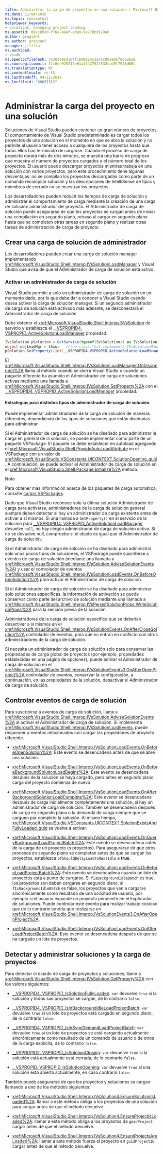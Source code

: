 ```yaml
---
title: Administrar la carga de proyectos en una solución | Microsoft Docs
ms.date: 11/04/2016
ms.topic: conceptual
helpviewer_keywords:
- solutions, managing project loading
ms.assetid: 097c89d0-f76a-4aaf-ada9-9a778bd179a0
author: gregvanl
ms.author: gregvanl
manager: jillfra
ms.workload:
- vssdk
ms.openlocfilehash: 7a383096d164f1b08e2411a7bc808e96f8a6262e
ms.sourcegitcommit: 1fc6ee928733e61a1f42782f832ead9f7946d00c
ms.translationtype: MT
ms.contentlocale: es-ES
ms.lasthandoff: 04/22/2019
ms.locfileid: "60061312"
---
```

# <a name="manage-project-loading-in-a-solution"></a>Administrar la carga del proyecto en una solución
Soluciones de Visual Studio pueden contener un gran número de proyectos. El comportamiento de Visual Studio predeterminado es cargar todos los proyectos de una solución en el momento en que se abra la solución y no permite al usuario tener acceso a cualquiera de los proyectos hasta que todos ellos han terminado de cargarse. Cuando el proceso de carga de proyecto durará más de dos minutos, se muestra una barra de progreso que muestra el número de proyectos cargados y el número total de los proyectos. El usuario puede descargar proyectos mientras trabaja en una solución con varios proyectos, pero este procedimiento tiene algunas desventajas: no se compilan los proyectos descargados como parte de un comando recompilar solución y las descripciones de IntelliSense de tipos y miembros de cerrado no se muestran los proyectos.

 Los desarrolladores pueden reducir los tiempos de carga de solución y administrar el comportamiento de carga mediante la creación de una carga de solución administrador del proyecto. El Administrador de carga de solución puede asegurarse de que los proyectos se cargan antes de iniciar una compilación en segundo plano, retraso al cargar en segundo plano hasta que se completen otras tareas en segundo plano y realizar otras tareas de administración de carga de proyecto.

## <a name="create-a-solution-load-manager"></a>Crear una carga de solución de administrador
 Los desarrolladores pueden crear una carga de solución manager implementando <xref:Microsoft.VisualStudio.Shell.Interop.IVsSolutionLoadManager> y Visual Studio que avisa de que el Administrador de carga de solución está activo.

### <a name="activate-a-solution-load-manager"></a>Activar un administrador de carga de solución
 Visual Studio permite a solo un administrador de carga de solución en un momento dado, por lo que debe dar a conocer a Visual Studio cuando desea activar la carga de solución manager. Si un segundo administrador de carga de solución está activado más adelante, se desconectará el Administrador de carga de solución.

 Debe obtener el <xref:Microsoft.VisualStudio.Shell.Interop.SVsSolution> de servicio y establezca el [__VSPROPID4. VSPROPID_ActiveSolutionLoadManager](<xref:Microsoft.VisualStudio.Shell.Interop.__VSPROPID4.VSPROPID_ActiveSolutionLoadManager>) propiedad:

```csharp
IVsSolution pSolution = GetService(typeof(SVsSolution)) as IVsSolution;
object objLoadMgr = this;   //the class that implements IVsSolutionManager
pSolution.SetProperty((int)__VSPROPID4.VSPROPID_ActiveSolutionLoadManager, objLoadMgr);
```

 El <xref:Microsoft.VisualStudio.Shell.Interop.IVsSolutionLoadManager.OnDisconnect%2A> llama al método cuando se cierra Visual Studio o cuando un paquete diferente ha asumido el Administrador de carga de soluciones activas mediante una llamada a <xref:Microsoft.VisualStudio.Shell.Interop.IVsSolution.SetProperty%2A> con el [__VSPROPID4. VSPROPID_ActiveSolutionLoadManager](<xref:Microsoft.VisualStudio.Shell.Interop.__VSPROPID4.VSPROPID_ActiveSolutionLoadManager>) propiedad.

#### <a name="strategies-for-different-kinds-of-solution-load-manager"></a>Estrategias para distintos tipos de administrador de carga de solución
 Puede implementar administradores de la carga de solución de maneras diferentes, dependiendo de los tipos de soluciones que están diseñadas para administrar.

 Si el Administrador de carga de solución se ha diseñado para administrar la carga en general de la solución, se puede implementar como parte de un paquete VSPackage. El paquete se debe establecer en autoload agregando el <xref:Microsoft.VisualStudio.Shell.ProvideAutoLoadAttribute> en el VSPackage con un valor de <xref:Microsoft.VisualStudio.VSConstants.UICONTEXT.SolutionOpening_guid>. A continuación, se puede activar el Administrador de carga de solución en el <xref:Microsoft.VisualStudio.Shell.Package.Initialize%2A> método.

> [!NOTE]
>  Para obtener más información acerca de los paquetes de carga automática, consulte [cargar VSPackages](../extensibility/loading-vspackages.md).

 Dado que Visual Studio reconoce solo la última solución Administrador de carga para activarse, administradores de la carga de solución general siempre deben detectar si hay un administrador de carga existente antes de activar a sí mismos. Si una llamada a `GetProperty()` en el servicio de la solución para [__VSPROPID4. VSPROPID_ActiveSolutionLoadManager](<xref:Microsoft.VisualStudio.Shell.Interop.__VSPROPID4.VSPROPID_ActiveSolutionLoadManager>) devuelve `null`, no hay ningún administrador de carga de solución activa. Si no se devuelve null, compruebe si el objeto es igual que el Administrador de carga de solución.

 Si el Administrador de carga de solución se ha diseñado para administrar solo unos pocos tipos de soluciones, el VSPackage puede suscribirse a eventos de carga de solución (mediante una llamada a <xref:Microsoft.VisualStudio.Shell.Interop.IVsSolution.AdviseSolutionEvents%2A>) y usar el controlador de eventos <xref:Microsoft.VisualStudio.Shell.Interop.IVsSolutionLoadEvents.OnBeforeOpenSolution%2A> para activar el Administrador de carga de solución.

 Si el Administrador de carga de solución se ha diseñado para administrar solo soluciones específicas, la información de activación se puede conservar como parte del archivo de solución mediante una llamada a <xref:Microsoft.VisualStudio.Shell.Interop.IVsPersistSolutionProps.WriteSolutionProps%2A> para la sección previa de la solución.

 Administradores de la carga de solución específica que se deberían desactivar a sí mismos en el <xref:Microsoft.VisualStudio.Shell.Interop.IVsSolutionEvents.OnAfterCloseSolution%2A> controlador de eventos, para que no entran en conflicto con otros administradores de la carga de solución.

 Si necesita un administrador de carga de solución solo para conservar las propiedades de carga global de proyectos (por ejemplo, propiedades establecidas en una página de opciones), puede activar el Administrador de carga de solución en el <xref:Microsoft.VisualStudio.Shell.Interop.IVsSolutionEvents3.OnAfterOpenProject%2A> controlador de eventos, conservar la configuración, a continuación, en las propiedades de la solución, desactivar el Administrador de carga de solución.

## <a name="handle-solution-load-events"></a>Controlar eventos de carga de solución
 Para suscribirse a eventos de carga de solución, llame a <xref:Microsoft.VisualStudio.Shell.Interop.IVsSolution.AdviseSolutionEvents%2A> al activar el Administrador de carga de solución. Si implementa <xref:Microsoft.VisualStudio.Shell.Interop.IVsSolutionLoadEvents>, puede responder a eventos relacionados con cargar las propiedades de proyecto diferente.

- <xref:Microsoft.VisualStudio.Shell.Interop.IVsSolutionLoadEvents.OnBeforeOpenSolution%2A>: Este evento se desencadena antes de que se abre una solución.

- <xref:Microsoft.VisualStudio.Shell.Interop.IVsSolutionLoadEvents.OnBeforeBackgroundSolutionLoadBegins%2A>: Este evento se desencadena después de la solución se haya cargado, pero antes en segundo plano carga del proyecto comienza de nuevo.

- <xref:Microsoft.VisualStudio.Shell.Interop.IVsSolutionLoadEvents.OnAfterBackgroundSolutionLoadComplete%2A>: Este evento se desencadena después de carga inicialmente completamente una solución, si hay un administrador de carga de solución. También se desencadena después de carga en segundo plano o la demanda de carga siempre que se carguen por completo la solución. Al mismo tiempo, <xref:Microsoft.VisualStudio.VSConstants.UICONTEXT.SolutionExistsAndFullyLoaded_guid> se vuelve a activar.

- <xref:Microsoft.VisualStudio.Shell.Interop.IVsSolutionLoadEvents.OnQueryBackgroundLoadProjectBatch%2A>: Este evento se desencadena antes de la carga de un proyecto (o proyectos). Para asegurarse de que otros procesos en segundo plano se completan antes de que se cargan los proyectos, establezca `pfShouldDelayLoadToNextIdle` a **true**.

- <xref:Microsoft.VisualStudio.Shell.Interop.IVsSolutionLoadEvents.OnBeforeLoadProjectBatch%2A>: Este evento se desencadena cuando un lote de proyectos está a punto de cargarse. Si `fIsBackgroundIdleBatch` es true, los proyectos son deben cargarse en segundo plano; si `fIsBackgroundIdleBatch` es false, los proyectos que van a cargarse sincrónicamente como resultado de una solicitud de usuario, por ejemplo si el usuario expande un proyecto pendiente en el Explorador de soluciones. Puede controlar este evento para realizar trabajo costoso que de lo contrario tendría que realizarse en <xref:Microsoft.VisualStudio.Shell.Interop.IVsSolutionEvents3.OnAfterOpenProject%2A>.

- <xref:Microsoft.VisualStudio.Shell.Interop.IVsSolutionLoadEvents.OnAfterLoadProjectBatch%2A>: Este evento se desencadena después de que se ha cargado un lote de proyectos.

## <a name="detect-and-manage-solution-and-project-loading"></a>Detectar y administrar soluciones y la carga de proyectos
 Para detectar el estado de carga de proyectos y soluciones, llame a <xref:Microsoft.VisualStudio.Shell.Interop.IVsSolution.GetProperty%2A> con los valores siguientes:

- [__VSPROPID4. VSPROPID_IsSolutionFullyLoaded](<xref:Microsoft.VisualStudio.Shell.Interop.__VSPROPID4.VSPROPID_IsSolutionFullyLoaded>): `var` devuelve `true` si la solución y todos sus proyectos se cargan, de lo contrario `false`.

- [__VSPROPID4. VSPROPID_IsInBackgroundIdleLoadProjectBatch](<xref:Microsoft.VisualStudio.Shell.Interop.__VSPROPID4.VSPROPID_IsInBackgroundIdleLoadProjectBatch>): `var` devuelve `true` si un lote de proyectos está cargado en segundo plano, de lo contrario `false`.

- [__VSPROPID4. VSPROPID_IsInSyncDemandLoadProjectBatch](<xref:Microsoft.VisualStudio.Shell.Interop.__VSPROPID4.VSPROPID_IsInSyncDemandLoadProjectBatch>): `var` devuelve `true` si un lote de proyectos se está cargando actualmente sincrónicamente como resultado de un comando de usuario o de otros de la carga explícita, de lo contrario `false`.

- [__VSPROPID2. VSPROPID_IsSolutionClosing](<xref:Microsoft.VisualStudio.Shell.Interop.__VSPROPID2.VSPROPID_IsSolutionClosing>): `var` devuelve `true` si la solución está actualmente está cerrada, de lo contrario `false`.

- [__VSPROPID. VSPROPID_IsSolutionOpening](<xref:Microsoft.VisualStudio.Shell.Interop.__VSPROPID.VSPROPID_IsSolutionOpening>): `var` devuelve `true` si una solución está abierta actualmente, en caso contrario `false`.

También puede asegurarse de que los proyectos y soluciones se cargan llamando a uno de los métodos siguientes:

- <xref:Microsoft.VisualStudio.Shell.Interop.IVsSolution4.EnsureSolutionIsLoaded%2A>: llamar a este método obliga a los proyectos de una solución para cargar antes de que el método devuelve.

- <xref:Microsoft.VisualStudio.Shell.Interop.IVsSolution4.EnsureProjectIsLoaded%2A>: llamar a este método obliga a los proyectos de `guidProject` cargar antes de que el método devuelve.

- <xref:Microsoft.VisualStudio.Shell.Interop.IVsSolution4.EnsureProjectsAreLoaded%2A>: llamar a este método fuerza el proyecto en `guidProjectID` cargar antes de que el método devuelve.
